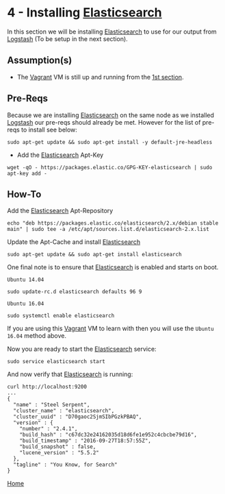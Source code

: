 4 - Installing [Elasticsearch]
============================

In this section we will be installing [Elasticsearch] to use for our output
from [Logstash] (To be setup in the next section).

Assumption(s)
-------------
* The [Vagrant] VM is still up and running from the [1st section](../1-Installing-Logstash/README.md).

Pre-Reqs
--------
Because we are installing [Elasticsearch] on the same node as we installed
[Logstash] our pre-reqs should already be met. However for the list of pre-reqs
to install see below:

```
sudo apt-get update && sudo apt-get install -y default-jre-headless
```

* Add the [Elasticsearch] Apt-Key
```
wget -qO - https://packages.elastic.co/GPG-KEY-elasticsearch | sudo apt-key add -
```

How-To
------
Add the [Elasticsearch] Apt-Repository
```
echo "deb https://packages.elastic.co/elasticsearch/2.x/debian stable main" | sudo tee -a /etc/apt/sources.list.d/elasticsearch-2.x.list
```
Update the Apt-Cache and install [Elasticsearch]
```
sudo apt-get update && sudo apt-get install elasticsearch
```

One final note is to ensure that [Elasticsearch] is enabled and starts on boot.

`Ubuntu 14.04`
```
sudo update-rc.d elasticsearch defaults 96 9
```
`Ubuntu 16.04`
```
sudo systemctl enable elasticsearch
```
If you are using this [Vagrant] VM to learn with then you will use the
`Ubuntu 16.04` method above.

Now you are ready to start the [Elasticsearch] service:
```
sudo service elasticsearch start
```

And now verify that [Elasticsearch] is running:
```
curl http://localhost:9200
...
{
  "name" : "Steel Serpent",
  "cluster_name" : "elasticsearch",
  "cluster_uuid" : "D70gaoc2SjmSIbPGzkPBAQ",
  "version" : {
    "number" : "2.4.1",
    "build_hash" : "c67dc32e24162035d18d6fe1e952c4cbcbe79d16",
    "build_timestamp" : "2016-09-27T18:57:55Z",
    "build_snapshot" : false,
    "lucene_version" : "5.5.2"
  },
  "tagline" : "You Know, for Search"
}
```

[Home](../README.md)

[Elasticsearch]: <https://www.elastic.co/products/elasticsearch>
[Logstash]: <https://www.elastic.co/products/logstash>
[Vagrant]: <https://www.vagrantup.com/>
